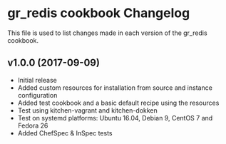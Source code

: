 # gr_redis cookbook Changelog

This file is used to list changes made in each version of the gr_redis cookbook.

## v1.0.0 (2017-09-09)

- Initial release
- Added custom resources for installation from source and instance configuration
- Added test cookbook and a basic default recipe using the resources
- Test using kitchen-vagrant and kitchen-dokken
- Test on systemd platforms: Ubuntu 16.04, Debian 9, CentOS 7 and Fedora 26
- Added ChefSpec & InSpec tests
